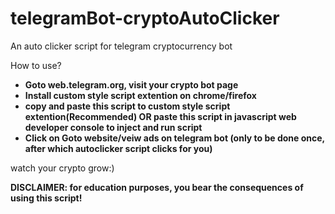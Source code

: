 # telegramBot-cryptoAutoClicker
An auto clicker script for telegram cryptocurrency bot


How to use?
* **Goto web.telegram.org, visit your crypto bot page**
* **Install custom style script extention on chrome/firefox**
* **copy and paste this script to custom style script extention(Recommended) OR paste this script in javascript web developer console to inject and run script**
* **Click on Goto website/veiw ads on telegram bot (only to be done once, after which autoclicker script clicks for you)**

watch your crypto grow:)

**DISCLAIMER: for education purposes, you bear the consequences of using this script!**
